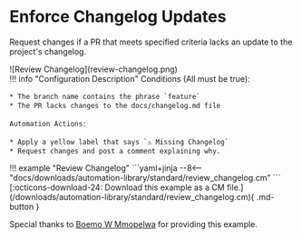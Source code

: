 # Enforce Changelog Updates

Request changes if a PR that meets specified criteria lacks an update to the project's changelog.

<div class="automationImage" markdown="1">
![Review Changelog](review-changelog.png)
</div>
<div class="automationDescription" markdown="1">
!!! info "Configuration Description"
    Conditions (All must be true):
    
    * The branch name contains the phrase `feature`
    * The PR lacks changes to the docs/changelog.md file

    Automation Actions:

    * Apply a yellow label that says `⚠️ Missing Changelog`
    * Request changes and post a comment explaining why.

</div>
<div class="automationExample" markdown="1">
!!! example "Review Changelog"
    ```yaml+jinja
    --8<-- "docs/downloads/automation-library/standard/review_changelog.cm"
    ```
    <div class="result" markdown>
      <span>
      [:octicons-download-24: Download this example as a CM file.](/downloads/automation-library/standard/review_changelog.cm){ .md-button }
      </span>
    </div>
</div>

Special thanks to [Boemo W Mmopelwa](https://github.com/xTrilton) for providing this example.
